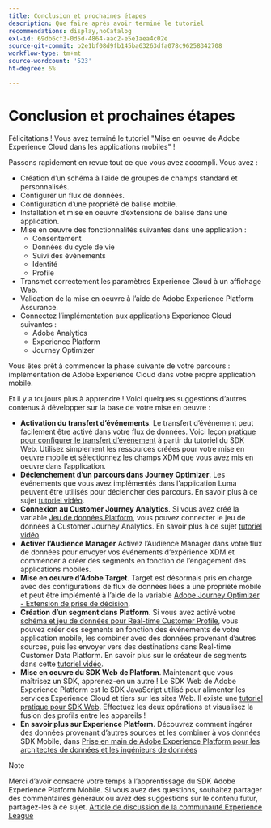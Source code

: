 ```yaml
---
title: Conclusion et prochaines étapes
description: Que faire après avoir terminé le tutoriel
recommendations: display,noCatalog
exl-id: 69db6cf3-0d5d-4864-aac2-e5e1aea4c02e
source-git-commit: b2e1bf08d9fb145ba63263dfa078c96258342708
workflow-type: tm+mt
source-wordcount: '523'
ht-degree: 6%

---
```


# Conclusion et prochaines étapes

Félicitations ! Vous avez terminé le tutoriel &quot;Mise en oeuvre de Adobe Experience Cloud dans les applications mobiles&quot; !

Passons rapidement en revue tout ce que vous avez accompli. Vous avez :

* Création d’un schéma à l’aide de groupes de champs standard et personnalisés.
* Configurer un flux de données.
* Configuration d’une propriété de balise mobile.
* Installation et mise en oeuvre d’extensions de balise dans une application.
* Mise en oeuvre des fonctionnalités suivantes dans une application :
   * Consentement
   * Données du cycle de vie
   * Suivi des événements
   * Identité
   * Profile
* Transmet correctement les paramètres Experience Cloud à un affichage Web.
* Validation de la mise en oeuvre à l’aide de Adobe Experience Platform Assurance.
* Connectez l’implémentation aux applications Experience Cloud suivantes :
   * Adobe Analytics
   * Experience Platform
   * Journey Optimizer

Vous êtes prêt à commencer la phase suivante de votre parcours : implémentation de Adobe Experience Cloud dans votre propre application mobile.

Et il y a toujours plus à apprendre ! Voici quelques suggestions d’autres contenus à développer sur la base de votre mise en oeuvre :

* **Activation du transfert dʼévénements**. Le transfert d’événement peut facilement être activé dans votre flux de données. Voici [leçon pratique pour configurer le transfert d’événement](https://experienceleague.adobe.com/docs/platform-learn/implement-web-sdk/event-forwarding/setup-event-forwarding.html) à partir du tutoriel du SDK Web. Utilisez simplement les ressources créées pour votre mise en oeuvre mobile et sélectionnez les champs XDM que vous avez mis en oeuvre dans l’application.
* **Déclenchement d’un parcours dans Journey Optimizer**. Les événements que vous avez implémentés dans l’application Luma peuvent être utilisés pour déclencher des parcours. En savoir plus à ce sujet [tutoriel vidéo](https://experienceleague.adobe.com/docs/journey-optimizer-learn/tutorials/create-journeys/use-case-transactional-journey.html).
* **Connexion au Customer Journey Analytics**. Si vous avez créé la variable [Jeu de données Platform](platform.md), vous pouvez connecter le jeu de données à Customer Journey Analytics. En savoir plus à ce sujet [tutoriel vidéo](https://experienceleague.adobe.com/docs/customer-journey-analytics-learn/tutorials/connecting-customer-journey-analytics-to-data-sources-in-platform.html?lang=fr)
* **Activer l’Audience Manager** Activez l’Audience Manager dans votre flux de données pour envoyer vos événements d’expérience XDM et commencer à créer des segments en fonction de l’engagement des applications mobiles.
* **Mise en oeuvre d’Adobe Target**. Target est désormais pris en charge avec des configurations de flux de données liées à une propriété mobile et peut être implémenté à l’aide de la variable [Adobe Journey Optimizer - Extension de prise de décision](https://developer.adobe.com/client-sdks/documentation/adobe-journey-optimizer-decisioning/).
* **Création d’un segment dans Platform**. Si vous avez activé votre [schéma et jeu de données pour Real-time Customer Profile](platform.md), vous pouvez créer des segments en fonction des événements de votre application mobile, les combiner avec des données provenant d’autres sources, puis les envoyer vers des destinations dans Real-time Customer Data Platform. En savoir plus sur le créateur de segments dans cette [tutoriel vidéo](https://experienceleague.adobe.com/docs/platform-learn/tutorials/segments/create-segments.html).
* **Mise en oeuvre du SDK Web de Platform**. Maintenant que vous maîtrisez un SDK, apprenez-en un autre ! Le SDK Web de Adobe Experience Platform est le SDK JavaScript utilisé pour alimenter les services Experience Cloud et tiers sur les sites Web. Il existe une [tutoriel pratique pour SDK Web](https://experienceleague.adobe.com/docs/platform-learn/implement-web-sdk/overview.html?lang=fr). Effectuez les deux opérations et visualisez la fusion des profils entre les appareils !
* **En savoir plus sur Experience Platform**. Découvrez comment ingérer des données provenant d’autres sources et les combiner à vos données SDK Mobile, dans [Prise en main de Adobe Experience Platform pour les architectes de données et les ingénieurs de données](https://experienceleague.adobe.com/docs/platform-learn/getting-started-for-data-architects-and-data-engineers/overview.html)


>[!NOTE]
>
>Merci d’avoir consacré votre temps à l’apprentissage du SDK Adobe Experience Platform Mobile. Si vous avez des questions, souhaitez partager des commentaires généraux ou avez des suggestions sur le contenu futur, partagez-les à ce sujet. [Article de discussion de la communauté Experience League](https://experienceleaguecommunities.adobe.com/t5/adobe-experience-platform-launch/tutorial-discussion-implement-adobe-experience-cloud-in-mobile/td-p/443796)